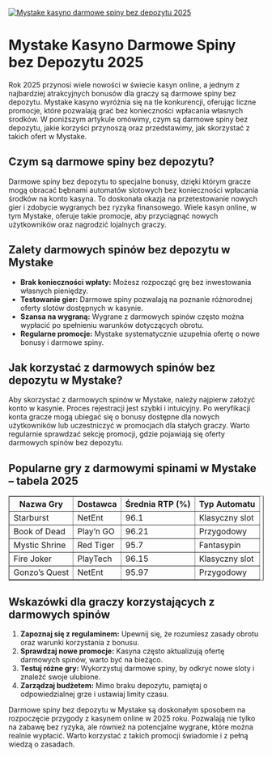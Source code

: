 [![Mystake kasyno darmowe spiny bez depozytu 2025](https://123-caf.pages.dev/gitsignup.png)](https://vrmoo.ru/Bt82HjjY)

<h1>Mystake Kasyno Darmowe Spiny bez Depozytu 2025</h1> <p>Rok 2025 przynosi wiele nowości w świecie kasyn online, a jednym z najbardziej atrakcyjnych bonusów dla graczy są darmowe spiny bez depozytu. Mystake kasyno wyróżnia się na tle konkurencji, oferując liczne promocje, które pozwalają grać bez konieczności wpłacania własnych środków. W poniższym artykule omówimy, czym są darmowe spiny bez depozytu, jakie korzyści przynoszą oraz przedstawimy, jak skorzystać z takich ofert w Mystake.</p>  <h2>Czym są darmowe spiny bez depozytu?</h2> <p>Darmowe spiny bez depozytu to specjalne bonusy, dzięki którym gracze mogą obracać bębnami automatów slotowych bez konieczności wpłacania środków na konto kasyna. To doskonała okazja na przetestowanie nowych gier i zdobycie wygranych bez ryzyka finansowego. Wiele kasyn online, w tym Mystake, oferuje takie promocje, aby przyciągnąć nowych użytkowników oraz nagrodzić lojalnych graczy.</p>  <h2>Zalety darmowych spinów bez depozytu w Mystake</h2> <ul>   <li><strong>Brak konieczności wpłaty:</strong> Możesz rozpocząć grę bez inwestowania własnych pieniędzy.</li>   <li><strong>Testowanie gier:</strong> Darmowe spiny pozwalają na poznanie różnorodnej oferty slotów dostępnych w kasynie.</li>   <li><strong>Szansa na wygraną:</strong> Wygrane z darmowych spinów często można wypłacić po spełnieniu warunków dotyczących obrotu.</li>   <li><strong>Regularne promocje:</strong> Mystake systematycznie uzupełnia ofertę o nowe bonusy i darmowe spiny.</li> </ul>  <h2>Jak korzystać z darmowych spinów bez depozytu w Mystake?</h2> <p>Aby skorzystać z darmowych spinów w Mystake, należy najpierw założyć konto w kasynie. Proces rejestracji jest szybki i intuicyjny. Po weryfikacji konta gracze mogą ubiegać się o bonusy dostępne dla nowych użytkowników lub uczestniczyć w promocjach dla stałych graczy. Warto regularnie sprawdzać sekcję promocji, gdzie pojawiają się oferty darmowych spinów bez depozytu.</p>  <h2>Popularne gry z darmowymi spinami w Mystake – tabela 2025</h2> <table border="1" cellpadding="8" cellspacing="0">   <thead>     <tr>       <th>Nazwa Gry</th>       <th>Dostawca</th>       <th>Średnia RTP (%)</th>       <th>Typ Automatu</th>     </tr>   </thead>   <tbody>     <tr>       <td>Starburst</td>       <td>NetEnt</td>       <td>96.1</td>       <td>Klasyczny slot</td>     </tr>     <tr>       <td>Book of Dead</td>       <td>Play’n GO</td>       <td>96.21</td>       <td>Przygodowy</td>     </tr>     <tr>       <td>Mystic Shrine</td>       <td>Red Tiger</td>       <td>95.7</td>       <td>Fantasypin</td>     </tr>     <tr>       <td>Fire Joker</td>       <td>PlayTech</td>       <td>96.15</td>       <td>Klasyczny slot</td>     </tr>     <tr>       <td>Gonzo’s Quest</td>       <td>NetEnt</td>       <td>95.97</td>       <td>Przygodowy</td>     </tr>   </tbody> </table>  <h2>Wskazówki dla graczy korzystających z darmowych spinów</h2> <ol>   <li><strong>Zapoznaj się z regulaminem:</strong> Upewnij się, że rozumiesz zasady obrotu oraz warunki korzystania z bonusu.</li>   <li><strong>Sprawdzaj nowe promocje:</strong> Kasyna często aktualizują ofertę darmowych spinów, warto być na bieżąco.</li>   <li><strong>Testuj różne gry:</strong> Wykorzystuj darmowe spiny, by odkryć nowe sloty i znaleźć swoje ulubione.</li>   <li><strong>Zarządzaj budżetem:</strong> Mimo braku depozytu, pamiętaj o odpowiedzialnej grze i ustawiaj limity czasu.</li> </ol>  <p>Darmowe spiny bez depozytu w Mystake są doskonałym sposobem na rozpoczęcie przygody z kasynem online w 2025 roku. Pozwalają nie tylko na zabawę bez ryzyka, ale również na potencjalne wygrane, które można realnie wypłacić. Warto korzystać z takich promocji świadomie i z pełną wiedzą o zasadach.</p>